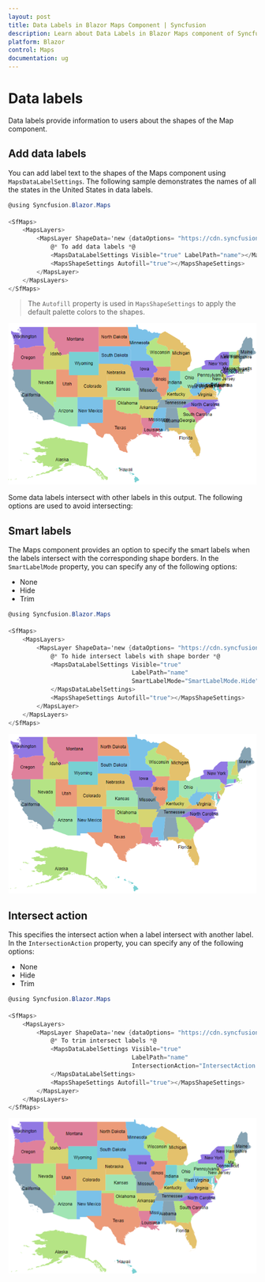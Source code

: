 ```yaml
---
layout: post
title: Data Labels in Blazor Maps Component | Syncfusion 
description: Learn about Data Labels in Blazor Maps component of Syncfusion, and more details.
platform: Blazor
control: Maps
documentation: ug
---
```


# Data labels

Data labels provide information to users about the shapes of the Map component.

## Add data labels

You can add label text to the shapes of the Maps component using `MapsDataLabelSettings`. The following sample demonstrates the names of all the states in the United States in data labels.

```csharp
@using Syncfusion.Blazor.Maps

<SfMaps>
    <MapsLayers>
        <MapsLayer ShapeData='new {dataOptions= "https://cdn.syncfusion.com/maps/map-data/usa.json"}' TValue="string">
            @* To add data labels *@
            <MapsDataLabelSettings Visible="true" LabelPath="name"></MapsDataLabelSettings>
            <MapsShapeSettings Autofill="true"></MapsShapeSettings>
        </MapsLayer>
    </MapsLayers>
</SfMaps>
```

> The `Autofill` property is used in `MapsShapeSettings` to apply the default palette colors to the shapes.

![Maps with data label](./images/DataLabel/data-label.png)

Some data labels intersect with other labels in this output. The following options are used to avoid intersecting:

## Smart labels

The Maps component provides an option to specify the smart labels when the labels intersect with the corresponding shape borders. In the `SmartLabelMode` property, you can specify any of the following options:

* None
* Hide
* Trim

```csharp
@using Syncfusion.Blazor.Maps

<SfMaps>
    <MapsLayers>
        <MapsLayer ShapeData='new {dataOptions= "https://cdn.syncfusion.com/maps/map-data/usa.json"}' TValue="string">
            @* To hide intersect labels with shape border *@
            <MapsDataLabelSettings Visible="true"
                                   LabelPath="name"
                                   SmartLabelMode="SmartLabelMode.Hide">
            </MapsDataLabelSettings>
            <MapsShapeSettings Autofill="true"></MapsShapeSettings>
        </MapsLayer>
    </MapsLayers>
</SfMaps>
```

![Maps with smart data label](./images/DataLabel/smart-label.png)

## Intersect action

This specifies the intersect action when a label intersect with another label. In the `IntersectionAction` property, you can specify any of the following options:

* None
* Hide
* Trim

```csharp
@using Syncfusion.Blazor.Maps

<SfMaps>
    <MapsLayers>
        <MapsLayer ShapeData='new {dataOptions= "https://cdn.syncfusion.com/maps/map-data/usa.json"}' TValue="string">
            @* To trim intersect labels *@
            <MapsDataLabelSettings Visible="true"
                                   LabelPath="name"
                                   IntersectionAction="IntersectAction.Trim">
            </MapsDataLabelSettings>
            <MapsShapeSettings Autofill="true"></MapsShapeSettings>
        </MapsLayer>
    </MapsLayers>
</SfMaps>
```

![Maps with intersect action for data label](./images/DataLabel/data-label-trim.png)
